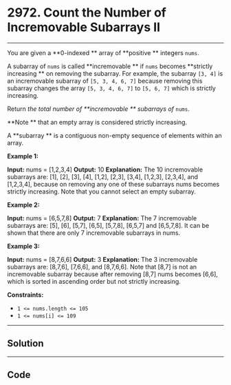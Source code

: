# 2972. Count the Number of Incremovable Subarrays II

---

You are given a **0-indexed ** array of **positive ** integers `nums`.

A subarray of `nums` is called **incremovable ** if `nums` becomes **strictly increasing ** on removing the subarray. For example, the subarray `[3, 4]` is an incremovable subarray of `[5, 3, 4, 6, 7]` because removing this subarray changes the array `[5, 3, 4, 6, 7]` to `[5, 6, 7]` which is strictly increasing.

Return _the total number of **incremovable ** subarrays of_ `nums`.

**Note ** that an empty array is considered strictly increasing.

A **subarray ** is a contiguous non-empty sequence of elements within an array.

 

**Example 1:**


**Input:** nums = [1,2,3,4]
**Output:** 10
**Explanation:** The 10 incremovable subarrays are: [1], [2], [3], [4], [1,2], [2,3], [3,4], [1,2,3], [2,3,4], and [1,2,3,4], because on removing any one of these subarrays nums becomes strictly increasing. Note that you cannot select an empty subarray.


**Example 2:**


**Input:** nums = [6,5,7,8]
**Output:** 7
**Explanation:** The 7 incremovable subarrays are: [5], [6], [5,7], [6,5], [5,7,8], [6,5,7] and [6,5,7,8].
It can be shown that there are only 7 incremovable subarrays in nums.


**Example 3:**


**Input:** nums = [8,7,6,6]
**Output:** 3
**Explanation:** The 3 incremovable subarrays are: [8,7,6], [7,6,6], and [8,7,6,6]. Note that [8,7] is not an incremovable subarray because after removing [8,7] nums becomes [6,6], which is sorted in ascending order but not strictly increasing.


 

**Constraints:**

  * `1 <= nums.length <= 105`
  * `1 <= nums[i] <= 109`

---

## Solution



---

## Code
```python


```